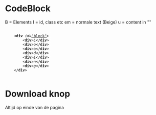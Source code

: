 # CodeBlock
B = Elements
I = id, class etc
em = normale text (Beige)
u = content in ""

<pre class="codeBlock">
  <code>
    &lt;<b>div</b> <i>id</i><em>=</em><u>"block"</u>&gt;
        &lt;<b>div</b>&gt;<em>L</em>&lt;/<b>div</b>&gt;
        &lt;<b>div</b>&gt;<em>o</em>&lt;/<b>div</b>&gt;
        &lt;<b>div</b>&gt;<em>a</em>&lt;/<b>div</b>&gt;
        &lt;<b>div</b>&gt;<em>d</em>&lt;/<b>div</b>&gt;
        &lt;<b>div</b>&gt;<em>i</em>&lt;/<b>div</b>&gt;
        &lt;<b>div</b>&gt;<em>n</em>&lt;/<b>div</b>&gt;
        &lt;<b>div</b>&gt;<em>g</em>&lt;/<b>div</b>&gt;
    &lt;/<b>div</b>&gt;
  </code>
</pre>

# Download knop
Altijd op einde van de pagina